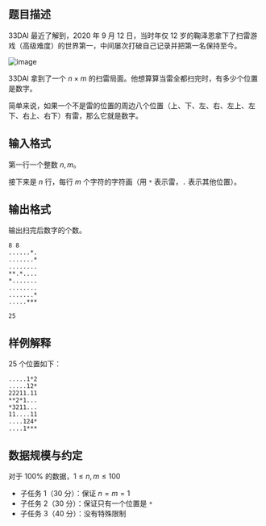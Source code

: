 ## 题目描述

33DAI 最近了解到，2020 年 9 月 12 日，当时年仅 12 岁的鞠泽恩拿下了扫雷游戏（高级难度）的世界第一，中间屡次打破自己记录并把第一名保持至今。

![image](file://wsw91uKiUivsgrBihdoIH.png) 

33DAI 拿到了一个 $n\times m$ 的扫雷局面。他想算算当雷全都扫完时，有多少个位置是数字。

简单来说，如果一个不是雷的位置的周边八个位置（上、下、左、右、左上、左下、右上、右下）有雷，那么它就是数字。

## 输入格式

第一行一个整数 $n,m$。

接下来是 $n$ 行，每行 $m$ 个字符的字符画（用 `*` 表示雷，`.` 表示其他位置）。

## 输出格式

输出扫完后数字的个数。

```input1
8 8
......*.
.......*
........
**.*....
*.......
........
.......*
.....***
```

```output1
25
```

## 样例解释

$25$ 个位置如下：

```
.....1*2
.....12*
22211.11
**2*1...
*3211...
11....11
....124*
....1***
```

## 数据规模与约定

对于 $100\%$ 的数据，$1 \le n,m \le 100$

- 子任务 1（30 分）：保证 $n=m=1$
- 子任务 2（30 分）：保证只有一个位置是 `*`
- 子任务 3（40 分）：没有特殊限制